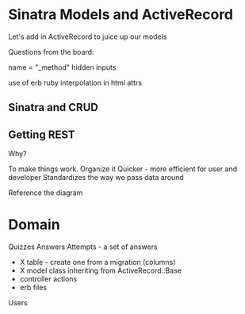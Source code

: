 # Sinatra Models and ActiveRecord

Let's add in ActiveRecord to juice up our models

Questions from the board:

name = "\_method" hidden inputs

use of erb ruby interpolation in html attrs

<form action="/answers/____id___">

## Sinatra and CRUD

## Getting REST

Why?

To make things work.
Organize it
Quicker - more efficient for user and developer
Standardizes the way we pass data around

Reference the diagram

# Domain

Quizzes
Answers
Attempts - a set of answers

* X table - create one from a migration (columns)
* X model class inheriting from ActiveRecord::Base
* controller actions
* erb files

Users
